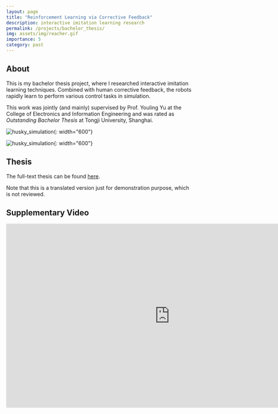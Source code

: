 ```yaml
---
layout: page
title: "Reinforcement Learning via Corrective Feedback"
description: interactive imitation learning research
permalink: /projects/bachelor_thesis/
img: assets/img/reacher.gif
importance: 5
category: past
---
```


## About 

This is my bachelor thesis project, where I researched interactive imitation learning techniques. Combined with human corrective feedback, the robots rapidly learn to perform various control tasks in simulation.

This work was jointly (and mainly) supervised by Prof. Youling Yu at the College of Electronics and Information Engineering and was rated as *Outstanding Bachelor Thesis* at Tongji University, Shanghai.

![husky_simulation](/assets/img/lunarlander.gif){: width="600"}

![husky_simulation](/assets/img/reacher.gif){: width="600"}

## Thesis

<!-- TODO: cool responsive image -->

The full-text thesis can be found [here](https://www.researchgate.net/publication/355973551_Interactive_Imitation_Learning_in_Robotics_based_on_Simulations).

Note that this is a translated version just for demonstration purpose, which is not reviewed.

## Supplementary Video

<iframe width="880" height="495" src="https://www.youtube.com/embed/UWsm4tz7cn0" title="YouTube video player" frameborder="0" allow="accelerometer; autoplay; clipboard-write; encrypted-media; gyroscope; picture-in-picture" allowfullscreen></iframe>